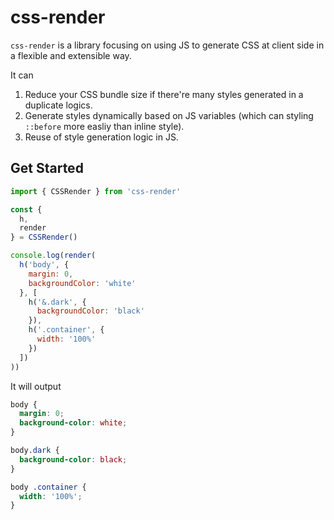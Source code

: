 # css-render
`css-render` is a library focusing on using JS to generate CSS at client side in a flexible and extensible way.

It can
1. Reduce your CSS bundle size if there're many styles generated in a duplicate logics.
2. Generate styles dynamically based on JS variables (which can styling `::before` more easliy than inline style).
3. Reuse of style generation logic in JS.

## Get Started
```js
import { CSSRender } from 'css-render'

const {
  h,
  render
} = CSSRender()

console.log(render(
  h('body', {
    margin: 0,
    backgroundColor: 'white'
  }, [
    h('&.dark', {
      backgroundColor: 'black'
    }),
    h('.container', {
      width: '100%'
    })
  ])
))
```
It will output
```css
body {
  margin: 0;
  background-color: white;
}

body.dark {
  background-color: black;
}

body .container {
  width: '100%';
}
```
